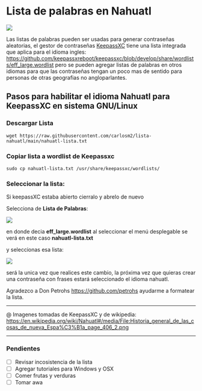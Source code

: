 # Lista de palabras en Nahuatl

![](<https://cacu.tech/img/Historia_general_de_las_cosas_de_nueva_Espa%C3%B1a_page_406_md.jpg>)

Las listas de palabras pueden ser usadas para generar contraseñas aleatorias, el gestor de contraseñas [KeepassXC](https://keepassxc.org/) tiene una lista integrada que aplica para el idioma ingles: https://github.com/keepassxreboot/keepassxc/blob/develop/share/wordlists/eff_large.wordlist pero se pueden agregar listas de palabras en otros idiomas para que las contraseñas tengan un poco mas de sentido para personas de otras geografias no angloparlantes.

## Pasos para habilitar el idioma Nahuatl para KeepassXC en sistema GNU/Linux

### Descargar Lista

`wget https://raw.githubusercontent.com/carlosm2/lista-nahuatl/main/nahuatl-lista.txt`

### Copiar lista a wordlist de Keepassxc

`sudo cp nahuatl-lista.txt /usr/share/keepassxc/wordlists/`

### Seleccionar la lista:

Si keepassXC estaba abierto cierralo y abrelo de nuevo

Selecciona de **Lista de Palabras**:

![](<https://cacu.tech/img/kipas1.png>)

en donde decia **eff_large.wordlist** al seleccionar el menú desplegable se verá en este caso **nahuatl-lista.txt**

y seleccionas esa lista:

![](<https://cacu.tech/img/kipas2.png>)

será la unica vez que realices este cambio, la próxima vez que quieras crear una contraseña con frases estará seleccionado el idioma nahuatl.

Agradezco a Don Petrohs https://github.com/petrohs ayudarme a formatear la lista.

---

@ Imagenes tomadas de KeepassXC y de wikipedia: https://en.wikipedia.org/wiki/Nahuatl#/media/File:Historia_general_de_las_cosas_de_nueva_Espa%C3%B1a_page_406_2.png

---

### Pendientes

- [ ] Revisar incosistencia de la lista
- [ ] Agregar tutoriales para Windows y OSX
- [ ] Comer frutas y verduras
- [ ] Tomar awa

